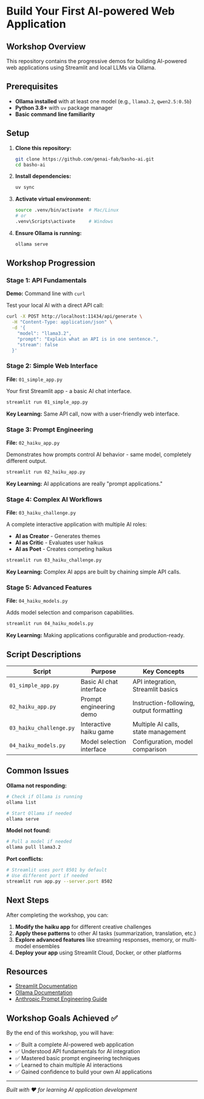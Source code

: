# Build Your First AI-powered Web Application

## Workshop Overview

This repository contains the progressive demos for building AI-powered web applications using Streamlit and local LLMs via Ollama.

## Prerequisites

- **Ollama installed** with at least one model (e.g., `llama3.2`, `qwen2.5:0.5b`)
- **Python 3.8+** with `uv` package manager
- **Basic command line familiarity**

## Setup

1. **Clone this repository:**
   ```bash
   git clone https://github.com/genai-fab/basho-ai.git
   cd basho-ai
   ```

2. **Install dependencies:**
   ```bash
   uv sync
   ```

3. **Activate virtual environment:**
   ```bash
   source .venv/bin/activate  # Mac/Linux
   # or
   .venv\Scripts\activate     # Windows
   ```

4. **Ensure Ollama is running:**
   ```bash
   ollama serve
   ```

## Workshop Progression

### Stage 1: API Fundamentals
**Demo:** Command line with `curl`

Test your local AI with a direct API call:
```bash
curl -X POST http://localhost:11434/api/generate \
  -H "Content-Type: application/json" \
  -d '{
    "model": "llama3.2",
    "prompt": "Explain what an API is in one sentence.",
    "stream": false
  }'
```

### Stage 2: Simple Web Interface
**File:** `01_simple_app.py`

Your first Streamlit app - a basic AI chat interface.

```bash
streamlit run 01_simple_app.py
```

**Key Learning:** Same API call, now with a user-friendly web interface.

### Stage 3: Prompt Engineering
**File:** `02_haiku_app.py`

Demonstrates how prompts control AI behavior - same model, completely different output.

```bash
streamlit run 02_haiku_app.py
```

**Key Learning:** AI applications are really "prompt applications."

### Stage 4: Complex AI Workflows
**File:** `03_haiku_challenge.py`

A complete interactive application with multiple AI roles:
- **AI as Creator** - Generates themes
- **AI as Critic** - Evaluates user haikus
- **AI as Poet** - Creates competing haikus

```bash
streamlit run 03_haiku_challenge.py
```

**Key Learning:** Complex AI apps are built by chaining simple API calls.

### Stage 5: Advanced Features
**File:** `04_haiku_models.py`

Adds model selection and comparison capabilities.

```bash
streamlit run 04_haiku_models.py
```

**Key Learning:** Making applications configurable and production-ready.

## Script Descriptions

| Script | Purpose | Key Concepts |
|--------|---------|--------------|
| `01_simple_app.py` | Basic AI chat interface | API integration, Streamlit basics |
| `02_haiku_app.py` | Prompt engineering demo | Instruction-following, output formatting |
| `03_haiku_challenge.py` | Interactive haiku game | Multiple AI calls, state management |
| `04_haiku_models.py` | Model selection interface | Configuration, model comparison |

## Common Issues

**Ollama not responding:**
```bash
# Check if Ollama is running
ollama list

# Start Ollama if needed
ollama serve
```

**Model not found:**
```bash
# Pull a model if needed
ollama pull llama3.2
```

**Port conflicts:**
```bash
# Streamlit uses port 8501 by default
# Use different port if needed
streamlit run app.py --server.port 8502
```

## Next Steps

After completing the workshop, you can:

1. **Modify the haiku app** for different creative challenges
2. **Apply these patterns** to other AI tasks (summarization, translation, etc.)
3. **Explore advanced features** like streaming responses, memory, or multi-model ensembles
4. **Deploy your app** using Streamlit Cloud, Docker, or other platforms

## Resources

- [Streamlit Documentation](https://docs.streamlit.io/)
- [Ollama Documentation](https://ollama.ai/docs)
- [Anthropic Prompt Engineering Guide](https://docs.anthropic.com/en/docs/build-with-claude/prompt-engineering/overview)

## Workshop Goals Achieved ✅

By the end of this workshop, you will have:
- ✅ Built a complete AI-powered web application
- ✅ Understood API fundamentals for AI integration
- ✅ Mastered basic prompt engineering techniques
- ✅ Learned to chain multiple AI interactions
- ✅ Gained confidence to build your own AI applications

---

*Built with ❤️ for learning AI application development*